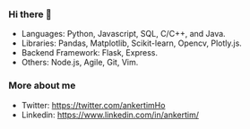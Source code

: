 ### Hi there 👋

- Languages: Python, Javascript, SQL, C/C++, and Java.
- Libraries: Pandas, Matplotlib, Scikit-learn, Opencv, Plotly.js.
- Backend Framework: Flask, Express.
- Others: Node.js, Agile, Git, Vim.


### More about me
- Twitter: https://twitter.com/ankertimHo  
- Linkedin: https://www.linkedin.com/in/ankertim/

